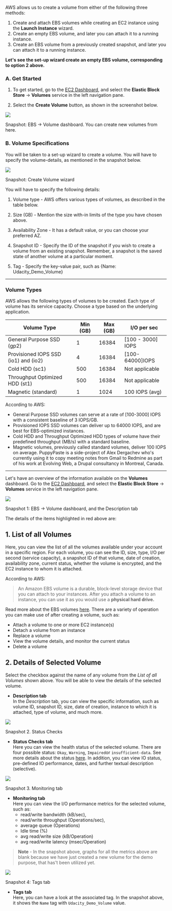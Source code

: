 AWS allows us to create a volume from either of the following three methods:

1. Create and attach EBS volumes while creating an EC2 instance using the **Launch Instance** wizard.
2. Create an empty EBS volume, and later you can attach it to a running instance.
3. Create an EBS volume from a previously created snapshot, and later you can attach it to a running instance.

**Let's see the set-up wizard create an empty EBS volume, corresponding to option 2 above.**

### A. Get Started

1. To get started, go to the [EC2 Dashboard](https://console.aws.amazon.com/ec2/), and select the **Elastic Block Store** → **Volumes** service in the left navigation pane.

1. Select the **Create Volume** button, as shown in the screenshot below.

![](https://video.udacity-data.com/topher/2020/November/5fb7ad2b_screenshot-2020-11-20-at-5.18.15-pm/screenshot-2020-11-20-at-5.18.15-pm.png)

Snapshot: EBS → Volume dashboard. You can create new volumes from here.

### B. Volume Specifications

You will be taken to a set-up wizard to create a volume. You will have to specify the volume-details, as mentioned in the snapshot below.

![](https://video.udacity-data.com/topher/2020/November/5fb7ae19_screenshot-2020-11-20-at-5.20.11-pm/screenshot-2020-11-20-at-5.20.11-pm.png)

Snapshot: Create Volume wizard

You will have to specify the following details:

1. Volume type - AWS offers various types of volumes, as described in the table below.

1. Size (GB) - Mention the size with-in limits of the type you have chosen above.

1. Availability Zone - It has a default value, or you can choose your preferred AZ.

1. Snapshot ID - Specify the ID of the snapshot if you wish to create a volume from an existing snapshot. Remember, a snapshot is the saved state of another volume at a particular moment.

1. Tag - Specify the key-value pair, such as {Name: Udacity\_Demo\_Volume}

---

### Volume Types

AWS allows the following types of volumes to be created. Each type of volume has its service capacity. Choose a type based on the underlying application.

|Volume Type|Min (GB)|Max (GB)|I/O per sec|
|-----------|--------|--------|-----------|
|General Purpose SSD (gp2)|1|16384|[100 - 3000] IOPS|
|Provisioned IOPS SSD (io1) and (io2)|4|16384|[100-64000]IOPS|
|Cold HDD (sc1)|500|16384|Not applicable|
|Throughput Optimized HDD (st1)|500|16384|Not applicable|
|Magnetic (standard)|1|1024|100 IOPS (avg)|

According to AWS:

* General Purpose SSD volumes can serve at a rate of \[100-3000\] IOPS with a consistent baseline of 3 IOPS/GB.
* Provisioned IOPS SSD volumes can deliver up to 64000 IOPS, and are best for EBS-optimized instances.
* Cold HDD and Throughput Optimized HDD types of volume have their predefined throughput (MB/s) with a standard baseline.
* Magnetic volumes, previously called standard volumes, deliver 100 IOPS on average.
PuppyPaste is a side-project of Alex Dergachev who's currently using it to copy meeting notes from Gmail to Redmine as part of his work at Evolving Web, a Drupal consultancy in Montreal, Canada.

______

Let's have an overview of the information available on the **Volumes** dashboard. Go to the [EC2 Dashboard](https://console.aws.amazon.com/ec2/), and select the **Elastic Block Store** → **Volumes** service in the left navigation pane.

![](https://video.udacity-data.com/topher/2020/November/5fb79c5b_screenshot-2020-11-20-at-3.54.35-pm/screenshot-2020-11-20-at-3.54.35-pm.png)

Snapshot 1: EBS → Volume dashboard, and the Description tab

The details of the items highlighted in red above are:

## 1\. List of all Volumes

Here, you can view the list of all the volumes available under your account in a specific region. For each volume, you can see the ID, size, type, I/O per second (service capacity), a snapshot ID of that volume, date of creation, availability zone, current status, whether the volume is encrypted, and the EC2 instance to whom it is attached.

According to AWS:
> 
> An Amazon EBS volume is a durable, block-level storage device that you can attach to your instances. After you attach a volume to an instance, you can use it as you would use a **physical hard drive.**

Read more about the EBS volumes [here](https://docs.aws.amazon.com/AWSEC2/latest/UserGuide/ebs-volumes.html). There are a variety of operation you can make use of after creating a volume, such as:

* Attach a volume to one or more EC2 instance(s)
* Detach a volume from an instance
* Replace a volume
* View the volume details, and monitor the current status
* Delete a volume

## 2\. Details of Selected Volume

Select the checkbox against the name of any volume from the _List of all Volumes_ shown above. You will be able to view the details of the selected volume.

* **Description tab**  
In the _Description_ tab, you can view the specific information, such as volume ID, snapshot ID, size, date of creation, instance to which it is attached, type of volume, and much more.

![](https://video.udacity-data.com/topher/2020/November/5fb7a108_screenshot-2020-11-20-at-4.04.09-pm/screenshot-2020-11-20-at-4.04.09-pm.png)

Snapshot 2\. Status Checks

* **Status Checks tab**  
Here you can view the health status of the selected volume. There are four possible status: `Okay`, `Warning`, `Impaired`or `insufficient-data`. See more details about the status [here](https://docs.aws.amazon.com/AWSEC2/latest/UserGuide/monitoring-volume-status.html). In addition, you can view IO status, pre-defined IO performance, dates, and further textual description (selective).

![](https://video.udacity-data.com/topher/2020/November/5fb79cbe_screenshot-2020-11-20-at-4.05.44-pm/screenshot-2020-11-20-at-4.05.44-pm.png)

Snapshot 3\. Monitoring tab

* **Monitoring tab**  
Here you can view the I/O performance metrics for the selected volume, such as:
  * read/write bandwidth (kB/sec),
  * read/write throughput (Operations/sec),
  * average queue (Operations)
  * Idle time (%)
  * avg read/write size (kB/Operation)
  * avg read/write latency (msec/Operation)
> 
> **Note** - In the snapshot above, graphs for all the metrics above are blank because we have just created a new volume for the demo purpose, that has't been utilized yet.

![](https://video.udacity-data.com/topher/2020/November/5fb79cd4_screenshot-2020-11-20-at-4.06.18-pm/screenshot-2020-11-20-at-4.06.18-pm.png)

Snapshot 4: Tags tab

* **Tags tab**  
Here, you can have a look at the associated tag. In the snapshot above, it shows the `Name` tag with `Udacity_Demo_Volume` value.
  